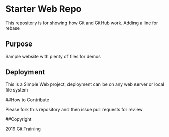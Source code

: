 # Starter Web Repo

This repository is for showing how Git and GitHub work. Adding a line for rebase

## Purpose

Sample website with plenty of files for demos

## Deployment

This is a Simple Web project, deployment can be on any web server or local file system

##How to Contribute

Please fork this repository and then issue pull requests for review

##Copyright

2019 Git.Training